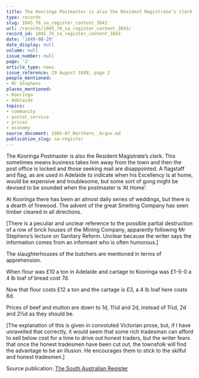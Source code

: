 ```yaml
---
title: The Kooringa Postmaster is also the Resident Magistrate’s clerk.
type: records
slug: 1845_76_sa_register_content_3843
url: /records/1845_76_sa_register_content_3843/
record_id: 1845_76_sa_register_content_3843
date: '1849-08-29'
date_display: null
volume: null
issue_number: null
page: '2'
article_type: news
issue_reference: 29 August 1849, page 2
people_mentioned:
- Mr Stephens
places_mentioned:
- Kooringa
- Adelaide
topics:
- community
- postal_service
- prices
- economy
source_document: 1985-87_Northern__Argus.md
publication_slug: sa-register
---
```


The Kooringa Postmaster is also the Resident Magistrate’s clerk. This sometimes means business takes him away from the town and then the post office is locked and those seeking mail are disappointed.   A flagstaff and flag, as are used in Adelaide to indicate when his Excellency is at home, would be expensive and troublesome, but some sort of gong might be devised to be sounded when the postmaster is ‘At Home’.

At Kooringa there has been an almost daily series of weddings, but there is a dearth of firewood.  The advent of the great Smelting Company has seen timber cleared in all directions.

[There is a peculiar and unclear reference to the possible partial destruction of a row of brick houses of the Mining Company, apparently following Mr Stephens’s lecture on Sanitary Reform.  Unclear because the writer says the information comes from an informant who is often humorous.]

The slaughterhouses of the butchers are mentioned in terms of apprehension.

When flour was £10 a ton in Adelaide and cartage to Kooringa was £1-5-0 a 4 lb loaf of bread cost 7d.

Now that flour costs £12 a ton and the cartage is £3, a 4 lb loaf here costs 6d.

Prices of beef and mutton are down to 1d, 1½d and 2d, instead of 1½d, 2d and 2½d as they should be.

[The explanation of this is given in convoluted Victorian prose, but, if I have unravelled that correctly, it would seem that some rich tradesman can afford to sell below cost for a time to drive out honest traders, but the writer fears that once the honest tradesmen have been cut out, the townsfolk will find the advantage to be an illusion.  He encourages them to stick to the skilful and honest tradesmen.]

Source publication: [The South Australian Register](/publications/sa-register/)
